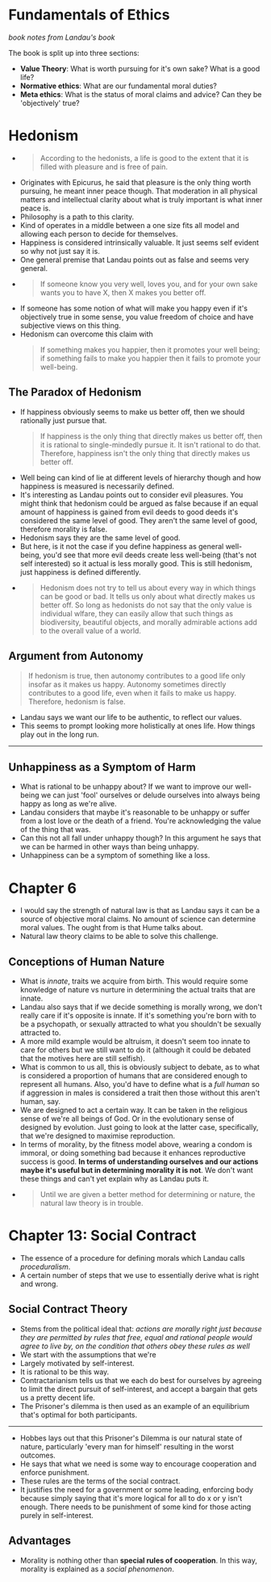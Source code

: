 # Fundamentals of Ethics

_book notes from Landau's book_

The book is split up into three sections:

* **Value Theory**: What is worth pursuing for it's own sake? What is a good life?
* **Normative ethics**: What are our fundamental moral duties?
* **Meta ethics**: What is the status of moral claims and advice? Can they be 'objectively' true?

# Hedonism

* > According to the hedonists, a life is good to the extent that it is filled with pleasure and is free of pain.
* Originates with Epicurus, he said that pleasure is the only thing worth pursuing, he meant inner peace though. That
  moderation in all physical matters and intellectual clarity about what is truly important is what inner peace is.
* Philosophy is a path to this clarity.
* Kind of operates in a middle between a one size fits all model and allowing each person to decide for themselves.
* Happiness is considered intrinsically valuable. It just seems self evident so why not just say it is.
* One general premise that Landau points out as false and seems very general.
* > If someone know you very well, loves you, and for your own sake wants you to have X, then X makes you better off.
* If someone has some notion of what will make you happy even if it's objectively true in some sense, you value freedom
  of choice and have subjective views on this thing.
* Hedonism can overcome this claim with 
  > If something makes you happier, then it promotes your well being; if something fails to make you happier then it
  fails to promote your well-being.
  
## The Paradox of Hedonism

* If happiness obviously seems to make us better off, then we should rationally just pursue that.
    > If happiness is the only thing that directly makes us better off, then it is rational to single-mindedly pursue
      it.
    > It isn't rational to do that.
    > Therefore, happiness isn't the only thing that directly makes us better off.
* Well being can kind of lie at different levels of hierarchy though and how happiness is measured is necessarily
  defined.
* It's interesting as Landau points out to consider evil pleasures. You might think that hedonism could be argued as
  false because if an equal amount of happiness is gained from evil deeds to good deeds it's considered the same level
  of good. They aren't the same level of good, therefore morality is false.
* Hedonism says they are the same level of good. 
* But here, is it not the case if you define happiness as general well-being, you'd see that more evil deeds create less
  well-being (that's not self interested) so it actual is less morally good. This is still hedonism, just happiness is
  defined differently.
* > Hedonism does not try to tell us about every way in which things can be good or bad. It tells us only about what
  directly makes us better off. So long as hedonists do not say that the only value is individual wlfare, they can
  easily allow that such things as biodiversity, beautiful objects, and morally admirable actions add to the overall
  value of a world.

## Argument from Autonomy

> If hedonism is true, then autonomy contributes to a good life only insofar as it makes us happy.
> Autonomy sometimes directly contributes to a good life, even when it fails to make us happy.
> Therefore, hedonism is false.

* Landau says we want our life to be authentic, to reflect our values.
* This seems to prompt looking more holistically at ones life. How things play out in the long run.

---

## Unhappiness as a Symptom of Harm

* What is rational to be unhappy about? If we want to improve our well-being we can just 'fool' ourselves or delude
  ourselves into always being happy as long as we're alive.
* Landau considers that maybe it's reasonable to be unhappy or suffer from a lost love or the death of a friend. You're
  acknowledging the value of the thing that was.
* Can this not all fall under unhappy though? In this argument he says that we can be harmed in other ways than being
  unhappy.
* Unhappiness can be a symptom of something like a loss. 

# Chapter 6 

* I would say the strength of natural law is that as Landau says it can be a source of objective moral claims. No amount
  of science can determine moral values. The ought from is that Hume talks about.
* Natural law theory claims to be able to solve this challenge.

## Conceptions of Human Nature

* What is _innate_, traits we acquire from birth. This would require some knowledge of nature vs nurture in determining
  the actual traits that are innate.
* Landau also says that if we decide something is morally wrong, we don't really care if it's opposite is innate. If
  it's something you're born with to be a psychopath, or sexually attracted to what you shouldn't be sexually attracted
  to.
* A more mild example would be altruism, it doesn't seem too innate to care for others but we still want to do it
  (although it could be debated that the motives here are still selfish).
* What is common to us all, this is obviously subject to debate, as to what is considered a proportion of humans that
  are considered enough to represent all humans. Also, you'd have to define what is a _full human_ so if aggression in
  males is considered a trait then those without this aren't human, say.
* We are designed to act a certain way. It can be taken in the religious sense of we're all beings of God. Or in the
  evolutionary sense of designed by evolution. Just going to look at the latter case, specifically, that we're
  designed to maximise reproduction.
* In terms of morality, by the fitness model above, wearing a condom is immoral, or doing something bad because it
  enhances reproductive success is good. **In terms of understanding ourselves and our actions maybe it's useful but
  in determining morality it is not**. We don't want these things and can't yet explain why as Landau puts it.
* > Until we are given a better method for determining or nature, the natural law theory is in trouble.

# Chapter 13: Social Contract

* The essence of a procedure for defining morals which Landau calls _proceduralism_.
* A certain number of steps that we use to essentially derive what is right and wrong.

## Social Contract Theory

* Stems from the political ideal that: _actions are morally right just because they are permitted by rules that free,
  equal and rational people would agree to live by, on the condition that others obey these rules as well_
* We start with the assumptions that we're
* Largely motivated by self-interest.
* It is rational to be this way.
* Contractarianism tells us that we each do best for ourselves by agreeing to limit the direct pursuit of self-interest,
  and accept a bargain that gets us a pretty decent life.
* The Prisoner's dilemma is then used as an example of an equilibrium that's optimal for both participants.

---

* Hobbes lays out that this Prisoner's Dilemma is our natural state of nature, particularly 'every man for himself'
  resulting in the worst outcomes.
* He says that what we need is some way to encourage cooperation and enforce punishment.
* These rules are the terms of the social contract.
* It justifies the need for a government or some leading, enforcing body because simply saying that it's more logical
  for all to do x or y isn't enough. There needs to be punishment of some kind for those acting purely in
  self-interest.

## Advantages

* Morality is nothing other than **special rules of cooperation**. In this way, morality is explained as a _social
  phenomenon_.

